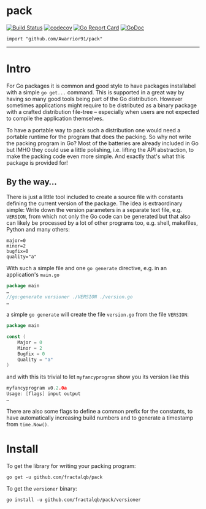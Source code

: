 # pack
[![Build Status](https://travis-ci.org/fractalqb/pack.svg)](https://travis-ci.org/fractalqb/pack)
[![codecov](https://codecov.io/gh/fractalqb/pack/branch/master/graph/badge.svg)](https://codecov.io/gh/fractalqb/pack)
[![Go Report Card](https://goreportcard.com/badge/github.com/fractalqb/pack)](https://goreportcard.com/report/github.com/fractalqb/pack)
[![GoDoc](https://godoc.org/github.com/fractalqb/pack?status.svg)](https://godoc.org/github.com/fractalqb/pack)

`import "github.com/Awarrior91/pack"`

---
# Intro

For Go packages it is common and good style to have packages
installabel with a simple `go get...` command. This is supported in a
great way by having so many good tools being part of the Go
distribution. However sometimes applications might require to be
distributed as a binary package with a crafted distribution file-tree
– especially when users are not expected to compile the application
themselves.

To have a portable way to pack such a distribution one would need a
portable runtime for the program that does the packing. So why not
write the packing program in Go? Most of the batteries are already
included in Go but IMHO they could use a little polishing,
i.e. lifting the API abstraction, to make the packing code even more
simple. And exactly that's what this package is provided for!

## By the way…

There is just a little tool included to create a source file with
constants defining the current version of the package. The idea is
extraordinary simple: Write down the version parameters in a separate
text file, e.g. `VERSION`, from which not only the Go code can be
generated but that also can likely be processed by a lot of other
programs too, e.g. shell, makefiles, Python and many others:

```shell
major=0
minor=2
bugfix=0
quality="a"
```

With such a simple file and one `go generate` directive, e.g. in an
application's `main.go`

```go
package main
…
//go:generate versioner ./VERSION ./version.go
…
```

a simple `go generate` will create the file `version.go` from the file
`VERSION`:

```go
package main

const (
	Major = 0
	Minor = 2
	Bugfix = 0
	Quality = "a"
)
```

and with this its trivial to let `myfancyprogram` show you its version
like this

```go
myfancyprogram v0.2.0a
Usage: [flags] input output
…
```

There are also some flags to define a common prefix for the constants,
to have automatically increasing build numbers and to generate a
timestamp from `time.Now()`.

# Install
To get the library for writing your packing program:

`go get -u github.com/fractalqb/pack`

To get the `versioner` binary:

`go install -u github.com/fractalqb/pack/versioner`
